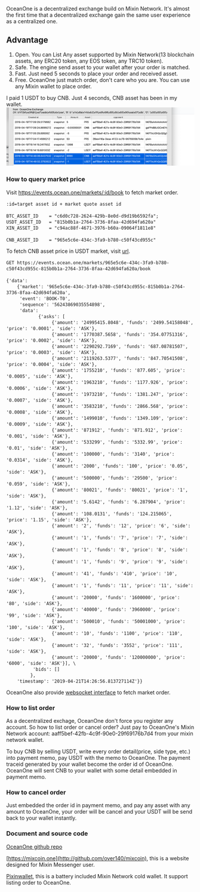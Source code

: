 OceanOne is a decentralized exchange build on Mixin Network. It's almost the first time that a decentralized exchange gain the same user experience as a centralized one.
## Advantage
1. Open. You can List Any asset supported by Mixin Network(13 blockchain assets, any ERC20 token, any EOS token, any TRC10 token).
2. Safe. The engine send asset to your wallet after your order is matched. 
3. Fast. Just need 5 seconds to place your order and received asset.
4. Free. OceanOne just match order, don't care who you are. You can use any Mixin wallet to place order.

I paid 1 USDT to buy CNB. Just 4 seconds, CNB asset has been in my wallet.
![](https://github.com/awesome-mixin-network/mixin_network_sdk_resource/blob/master/Buy_CNB_By_Selling_USDT.png)

### How to query market price
Visit https://events.ocean.one/markets/:id/book to fetch market order. 

```shell
:id=target asset id + market quote asset id

BTC_ASSET_ID    = "c6d0c728-2624-429b-8e0d-d9d19b6592fa";
USDT_ASSET_ID   = "815b0b1a-2764-3736-8faa-42d694fa620a"
XIN_ASSET_ID    = "c94ac88f-4671-3976-b60a-09064f1811e8"

CNB_ASSET_ID    = "965e5c6e-434c-3fa9-b780-c50f43cd955c"
```
To fetch CNB asset price in USDT market, visit [url](https://events.ocean.one/markets/965e5c6e-434c-3fa9-b780-c50f43cd955c-815b0b1a-2764-3736-8faa-42d694fa620a/book).


```shell
GET https://events.ocean.one/markets/965e5c6e-434c-3fa9-b780-c50f43cd955c-815b0b1a-2764-3736-8faa-42d694fa620a/book

{'data': 
    {'market': '965e5c6e-434c-3fa9-b780-c50f43cd955c-815b0b1a-2764-3736-8faa-42d694fa620a', 
     'event': 'BOOK-T0', 
     'sequence': '56243869035554898', 
     'data': 
            {'asks': [
                 {'amount': '24995415.8048', 'funds': '2499.54158048', 'price': '0.0001', 'side': 'ASK'}, 
                 {'amount': '1770387.5658', 'funds': '354.07751316', 'price': '0.0002', 'side': 'ASK'}, 
                 {'amount': '2290292.7169', 'funds': '687.08781507', 'price': '0.0003', 'side': 'ASK'}, 
                 {'amount': '2119263.5377', 'funds': '847.70541508', 'price': '0.0004', 'side': 'ASK'}, 
                 {'amount': '1755210', 'funds': '877.605', 'price': '0.0005', 'side': 'ASK'}, 
                 {'amount': '1963210', 'funds': '1177.926', 'price': '0.0006', 'side': 'ASK'}, 
                 {'amount': '1973210', 'funds': '1381.247', 'price': '0.0007', 'side': 'ASK'}, 
                 {'amount': '3583210', 'funds': '2866.568', 'price': '0.0008', 'side': 'ASK'}, 
                 {'amount': '1499010', 'funds': '1349.109', 'price': '0.0009', 'side': 'ASK'}, 
                 {'amount': '871912', 'funds': '871.912', 'price': '0.001', 'side': 'ASK'}, 
                 {'amount': '533299', 'funds': '5332.99', 'price': '0.01', 'side': 'ASK'}, 
                 {'amount': '100000', 'funds': '3140', 'price': '0.0314', 'side': 'ASK'}, 
                 {'amount': '2000', 'funds': '100', 'price': '0.05', 'side': 'ASK'}, 
                 {'amount': '500000', 'funds': '29500', 'price': '0.059', 'side': 'ASK'}, 
                 {'amount': '80021', 'funds': '80021', 'price': '1', 'side': 'ASK'}, 
                 {'amount': '5.6142', 'funds': '6.287904', 'price': '1.12', 'side': 'ASK'}, 
                 {'amount': '108.0131', 'funds': '124.215065', 'price': '1.15', 'side': 'ASK'}, 
                 {'amount': '2', 'funds': '12', 'price': '6', 'side': 'ASK'}, 
                 {'amount': '1', 'funds': '7', 'price': '7', 'side': 'ASK'}, 
                 {'amount': '1', 'funds': '8', 'price': '8', 'side': 'ASK'}, 
                 {'amount': '1', 'funds': '9', 'price': '9', 'side': 'ASK'}, 
                 {'amount': '41', 'funds': '410', 'price': '10', 'side': 'ASK'}, 
                 {'amount': '1', 'funds': '11', 'price': '11', 'side': 'ASK'}, 
                 {'amount': '20000', 'funds': '1600000', 'price': '80', 'side': 'ASK'}, 
                 {'amount': '40000', 'funds': '3960000', 'price': '99', 'side': 'ASK'}, 
                 {'amount': '500010', 'funds': '50001000', 'price': '100', 'side': 'ASK'}, 
                 {'amount': '10', 'funds': '1100', 'price': '110', 'side': 'ASK'}, 
                 {'amount': '32', 'funds': '3552', 'price': '111', 'side': 'ASK'}, 
                 {'amount': '20000', 'funds': '120000000', 'price': '6000', 'side': 'ASK'}], \
          'bids': []
         }, 
    'timestamp': '2019-04-21T14:26:56.813727114Z'}}
```

OceanOne also provide [websocket interface](https://github.com/mixinnetwork/ocean.one#events) to fetch market order.

### How to list order
As a decentralized exchage, OceanOne don't force you register any account. So how to list order or cancel order? Just pay to OceanOne's Mixin Network account: aaff5bef-42fb-4c9f-90e0-29f69176b7d4 from your mixin network wallet. 

To buy CNB by selling USDT, write every order detail(price, side type, etc.) into payment memo, pay USDT with the memo to OceanOne. The payment traceid generated by your wallet become the order id of OceanOne.
OceanOne will sent CNB to your wallet with some detail embedded in payment memo.

### How to cancel order
Just embedded the order id in payment memo, and pay any asset with any amount to OceanOne, your order will be cancel and your USDT will be send back to your wallet instantly.

### Document and source code
[OceanOne github repo](https://github.com/MixinNetwork/ocean.one)

[https://mixcoin.one](http://github.com/over140/mixcoin), this is a website designed for Mixin Messenger user.

[Pixinwallet](http://github.com/myrual/pixinwallet), this is a battery included Mixin Network cold wallet. It support listing order to OceanOne.


